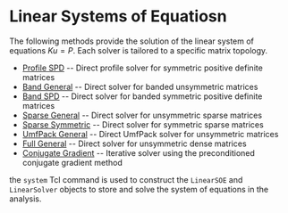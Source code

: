 # Linear Systems of Equatiosn

The following methods provide the solution of the linear system of equations $Ku = P$. Each solver is tailored to a specific matrix topology.

- [Profile SPD]() -- Direct profile solver for symmetric positive definite matrices
- [Band General]() -- Direct solver for banded unsymmetric matrices
- [Band SPD]() -- Direct solver for banded symmetric positive definite matrices
- [Sparse General]() -- Direct solver for unsymmetric sparse matrices
- [Sparse Symmetric]() -- Direct solver for symmetric sparse matrices
- [UmfPack General]() -- Direct UmfPack solver for unsymmetric matrices
- [Full General]() -- Direct solver for unsymmetric dense matrices
- [Conjugate Gradient]() -- Iterative solver using the preconditioned conjugate gradient method


the `system` Tcl command is used to construct the `LinearSOE` and `LinearSolver`
objects to store and solve the system of equations in the analysis.


